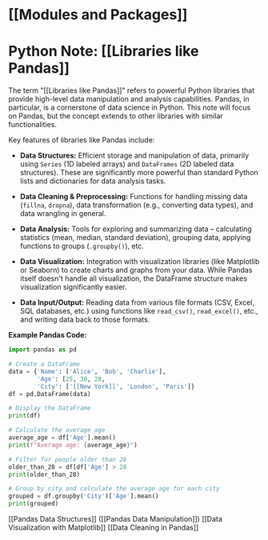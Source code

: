 # [[Modules and Packages]]
# Python Note: [[Libraries like Pandas]] 
The term "[[Libraries like Pandas]]" refers to powerful Python libraries that provide high-level data manipulation and analysis capabilities. Pandas, in particular, is a cornerstone of data science in Python.  This note will focus on Pandas, but the concept extends to other libraries with similar functionalities.

Key features of libraries like Pandas include:

* **Data Structures:**  Efficient storage and manipulation of data, primarily using `Series` (1D labeled arrays) and `DataFrames` (2D labeled data structures).  These are significantly more powerful than standard Python lists and dictionaries for data analysis tasks.

* **Data Cleaning & Preprocessing:** Functions for handling missing data (`fillna`, `dropna`), data transformation (e.g., converting data types), and data wrangling in general.

* **Data Analysis:** Tools for exploring and summarizing data – calculating statistics (mean, median, standard deviation), grouping data, applying functions to groups (`.groupby()`), etc.

* **Data Visualization:**  Integration with visualization libraries (like Matplotlib or Seaborn) to create charts and graphs from your data.  While Pandas itself doesn't handle all visualization, the DataFrame structure makes visualization significantly easier.

* **Data Input/Output:** Reading data from various file formats (CSV, Excel, SQL databases, etc.) using functions like `read_csv()`, `read_excel()`, etc., and writing data back to those formats.


**Example Pandas Code:**

```python
import pandas as pd

# Create a DataFrame
data = {'Name': ['Alice', 'Bob', 'Charlie'],
        'Age': [25, 30, 28,
        'City': ['[[New York]]', 'London', 'Paris']}
df = pd.DataFrame(data)

# Display the DataFrame
print(df)

# Calculate the average age
average_age = df['Age'].mean()
print(f"Average age: {average_age}")

# Filter for people older than 28
older_than_28 = df[df['Age'] > 28
print(older_than_28)

# Group by city and calculate the average age for each city
grouped = df.groupby('City')['Age'].mean()
print(grouped)
```

[[Pandas Data Structures]]  ([[Pandas Data Manipulation]]) [[Data Visualization with Matplotlib]] [[Data Cleaning in Pandas]]
